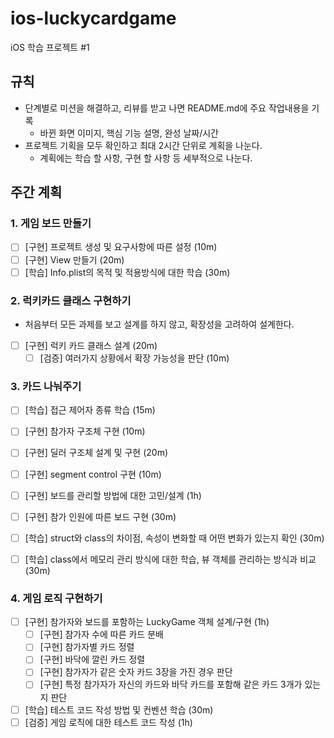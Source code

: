 # ios-luckycardgame

iOS 학습 프로젝트 #1

## 규칙

* 단계별로 미션을 해결하고, 리뷰를 받고 나면 README.md에 주요 작업내용을 기록
  * 바뀐 화면 이미지, 핵심 기능 설명, 완성 날짜/시간
* 프로젝트 기획을 모두 확인하고 최대 2시간 단위로 계획을 나눈다.
  * 계획에는 학습 할 사항, 구현 할 사항 등 세부적으로 나눈다.

## 주간 계획

### 1. 게임 보드 만들기

* [ ] [구현] 프로젝트 생성 및 요구사항에 따른 설정 (10m)
* [ ] [구현] View 만들기 (20m)
* [ ] [학습] Info.plist의 목적 및 적용방식에 대한 학습 (30m)

### 2. 럭키카드 클래스 구현하기

* 처음부터 모든 과제를 보고 설계를 하지 않고, 확장성을 고려하여 설계한다.
* [ ] [구현] 럭키 카드 클래스 설계 (20m)
  * [ ] [검증] 여러가지 상황에서 확장 가능성을 판단 (10m)

### 3. 카드 나눠주기

* [ ] [학습] 접근 제어자 종류 학습 (15m)
* [ ] [구현] 참가자 구조체 구현 (10m)
* [ ] [구현] 딜러 구조체 설계 및 구현 (20m)

* [ ] [구현] segment control 구현 (10m)
* [ ] [구현] 보드를 관리할 방법에 대한 고민/설계 (1h)
* [ ] [구현] 참가 인원에 따른 보드 구현 (30m)

* [ ] [학습] struct와 class의 차이점, 속성이 변화할 때 어떤 변화가 있는지 확인 (30m)
* [ ] [학습] class에서 메모리 관리 방식에 대한 학습, 뷰 객체를 관리하는 방식과 비교 (30m)

### 4. 게임 로직 구현하기

* [ ] [구현] 참가자와 보드를 포함하는 LuckyGame 객체 설계/구현 (1h)
  * [ ] [구현] 참가자 수에 따른 카드 분배
  * [ ] [구현] 참가자별 카드 정렬
  * [ ] [구현] 바닥에 깔린 카드 정렬
  * [ ] [구현] 참가자가 같은 숫자 카드 3장을 가진 경우 판단
  * [ ] [구현] 특정 참가자가 자신의 카드와 바닥 카드를 포함해 같은 카드 3개가 있는지 판단

* [ ] [학습] 테스트 코드 작성 방법 및 컨벤션 학습 (30m)
* [ ] [검증] 게임 로직에 대한 테스트 코드 작성 (1h)
